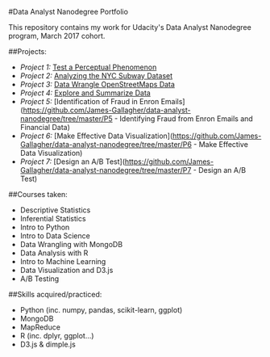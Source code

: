 
#Data Analyst Nanodegree Portfolio

This repository contains my work for Udacity's Data Analyst Nanodegree program, March 2017 cohort.

##Projects:

* *Project 1:* [Test a Perceptual Phenomenon](https://github.com/James-Gallagher/data-analyst-nanodegree/tree/master/P1%20-Test%20a%20Perceptual%20Phenomenon)
* *Project 2:* [Analyzing the NYC Subway Dataset](https://github.com/James-Gallagher/data-analyst-nanodegree/tree/master/P2%20-%20Analyzing%20the%20NYC%20Subway%20Dataset)
* *Project 3:* [Data Wrangle OpenStreetMaps Data](https://github.com/James-Gallagher/data-analyst-nanodegree/tree/master/P3%20-%20Data%20Wrangling%20with%20MongoDB)
* *Project 4:* [Explore and Summarize Data](https://github.com/James-Gallagher/data-analyst-nanodegree/tree/master/P4%20-%20Explore%20and%20Summarize%20Data)
* *Project 5:* [Identification of Fraud in Enron Emails](https://github.com/James-Gallagher/data-analyst-nanodegree/tree/master/P5 - Identifying Fraud from Enron Emails and Financial Data)
* *Project 6:* [Make Effective Data Visualization](https://github.com/James-Gallagher/data-analyst-nanodegree/tree/master/P6 - Make Effective Data Visualization)
* *Project 7:* [Design an A/B Test](https://github.com/James-Gallagher/data-analyst-nanodegree/tree/master/P7 - Design an A/B Test)

##Courses taken:
* Descriptive Statistics
* Inferential Statistics
* Intro to Python
* Intro to Data Science
* Data Wrangling with MongoDB
* Data Analysis with R
* Intro to Machine Learning
* Data Visualization and D3.js
* A/B Testing

##Skills acquired/practiced:
* Python (inc. numpy, pandas, scikit-learn, ggplot)
* MongoDB
* MapReduce
* R (inc. dplyr, ggplot...)
* D3.js & dimple.js
